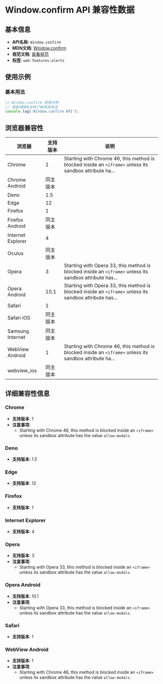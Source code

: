 # Window.confirm API 兼容性数据

## 基本信息

- **API名称**: `Window.confirm`
- **MDN文档**: [Window.confirm](https://developer.mozilla.org/docs/Web/API/Window/confirm)
- **规范文档**: [查看规范](https://html.spec.whatwg.org/multipage/timers-and-user-prompts.html#dom-confirm-dev)
- **标签**: `web-features:alerts`

## 使用示例

### 基本用法

```javascript
// Window.confirm 使用示例
// 请查阅MDN文档了解具体用法
console.log('Window.confirm API');
```

## 浏览器兼容性

| 浏览器 | 支持版本 | 说明 |
|--------|----------|------|
| Chrome | 1 | Starting with Chrome 46, this method is blocked inside an `<iframe>` unless its sandbox attribute ha... |
| Chrome Android | 同主版本 |  |
| Deno | 1.5 |  |
| Edge | 12 |  |
| Firefox | 1 |  |
| Firefox Android | 同主版本 |  |
| Internet Explorer | 4 |  |
| Oculus | 同主版本 |  |
| Opera | 3 | Starting with Opera 33, this method is blocked inside an `<iframe>` unless its sandbox attribute has... |
| Opera Android | 10.1 | Starting with Opera 33, this method is blocked inside an `<iframe>` unless its sandbox attribute has... |
| Safari | 1 |  |
| Safari iOS | 同主版本 |  |
| Samsung Internet | 同主版本 |  |
| WebView Android | 1 | Starting with Chrome 46, this method is blocked inside an `<iframe>` unless its sandbox attribute ha... |
| webview_ios | 同主版本 |  |

## 详细兼容性信息

### Chrome

- **支持版本**: 1
- **注意事项**:
  - Starting with Chrome 46, this method is blocked inside an `<iframe>` unless its sandbox attribute has the value `allow-modals`.

### Deno

- **支持版本**: 1.5

### Edge

- **支持版本**: 12

### Firefox

- **支持版本**: 1

### Internet Explorer

- **支持版本**: 4

### Opera

- **支持版本**: 3
- **注意事项**:
  - Starting with Opera 33, this method is blocked inside an `<iframe>` unless its sandbox attribute has the value `allow-modals`.

### Opera Android

- **支持版本**: 10.1
- **注意事项**:
  - Starting with Opera 33, this method is blocked inside an `<iframe>` unless its sandbox attribute has the value `allow-modals`.

### Safari

- **支持版本**: 1

### WebView Android

- **支持版本**: 1
- **注意事项**:
  - Starting with Chrome 46, this method is blocked inside an `<iframe>` unless its sandbox attribute has the value `allow-modals`.

